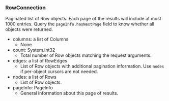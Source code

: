 ### RowConnection
Paginated list of Row objects. Each page of the results will include at most 1000 entries. Query the `pageInfo.hasNextPage` field to know whether all objects were returned.

- columns: a list of Columns
  - None
- count: System.Int32
  - Total number of Row objects matching the request arguments.
- edges: a list of RowEdges
  - List of Row objects with additional pagination information. Use `nodes` if per-object cursors are not needed.
- nodes: a list of Rows
  - List of Row objects.
- pageInfo: PageInfo
  - General information about this page of results.
